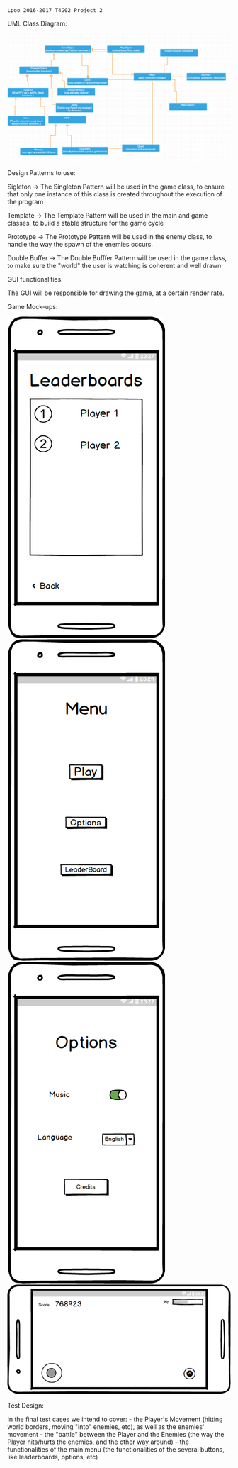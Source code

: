 	Lpoo 2016-2017 T4G02 Project 2
	
	
 
 
 UML Class Diagram:
 
 
 ![UML Diagram](https://github.com/TheBrunoMiguel/Lpoo--2016-2017-T4G02-Project2/blob/master/Assets/Diagrama%20de%20Classes%20UML.png)
 
 
 
 
 
 Design Patterns to use:



Sigleton -> The Singleton Pattern will be used in the game class, to ensure that only one instance of this class is created throughout the execution of the program

Template -> The Template Pattern will be used in the main and game classes, to build a stable structure for the game cycle 

Prototype -> The Prototype Pattern will be used in the enemy class, to handle the way the spawn of the enemies occurs.

Double Buffer -> The Double Bufffer Pattern will be used in the game class, to make sure the "world" the user is watching is coherent and well drawn




GUI functionalities:

The GUI will be responsible for drawing the game, at a certain render rate.



Game Mock-ups:


![Leaderboard Mock Up](https://github.com/TheBrunoMiguel/Lpoo--2016-2017-T4G02-Project2/blob/master/Assets/Leaderboard%20MockUp%20Image.png)
![Menu Mock Up](https://github.com/TheBrunoMiguel/Lpoo--2016-2017-T4G02-Project2/blob/master/Assets/Menu%20Mockup%20Image.png)
![Options Mock Up](https://github.com/TheBrunoMiguel/Lpoo--2016-2017-T4G02-Project2/blob/master/Assets/Options%20MockUp%20Image.png)
![Simple Game Mock Up](https://github.com/TheBrunoMiguel/Lpoo--2016-2017-T4G02-Project2/blob/master/Assets/Simple%20Game.png)




Test Design:


In the final test cases we intend to cover: 
	- the Player's Movement (hitting world borders, moving "into" enemies, etc), as well as the enemies' movement
	- the "battle" between the Player and the Enemies (the way the Player hits/hurts the enemies, and the other way around)
	- the functionalities of the main menu (the functionalities of the several buttons, like leaderboards, options, etc)
